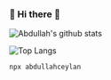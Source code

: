 ### 📱 Hi there 👋

![Abdullah's github stats](https://ac-github-readme-stats.vercel.app/api?username=abdullahceylan&show_icons=true&theme=tokyonight&hide=issues&icon_color=bb2ca3&count_private=true)

![Top Langs](https://ac-github-readme-stats.vercel.app/api/top-langs/?username=abdullahceylan&layout=compact&theme=tokyonight&langs_count=6)

`npx abdullahceylan`

